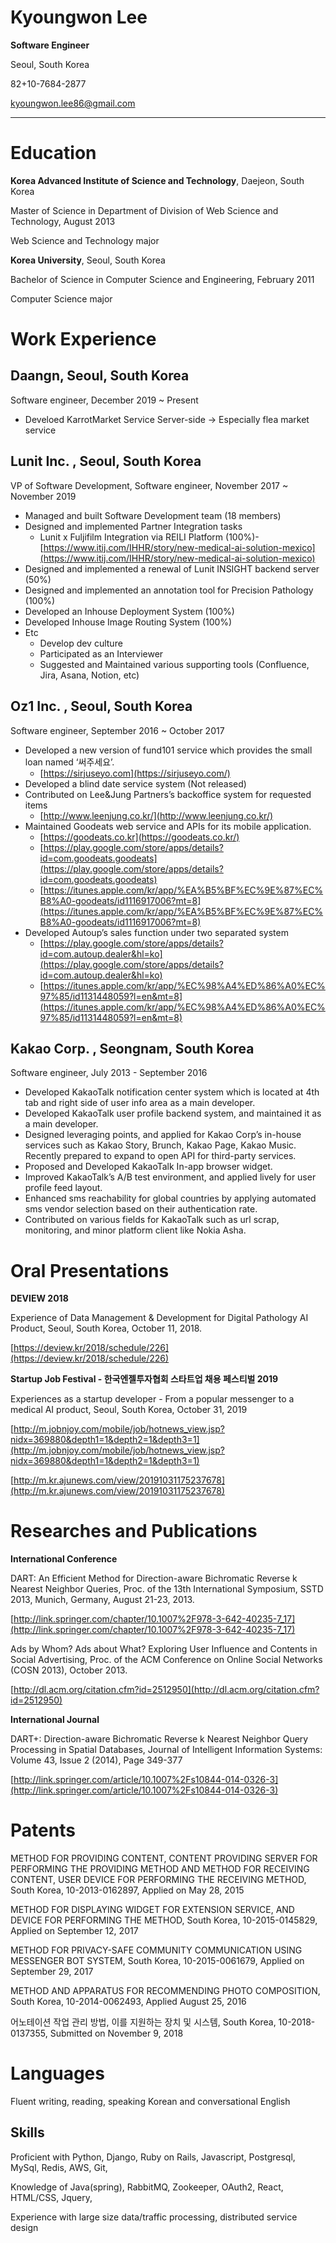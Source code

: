# Kyoungwon Lee

**Software Engineer**

Seoul, South Korea

82+10-7684-2877

kyoungwon.lee86@gmail.com

---

# Education

**Korea Advanced Institute of Science and Technology**, Daejeon, South Korea

Master of Science in Department of Division of Web Science and Technology, August 2013

Web Science and Technology major

**Korea University**, Seoul, South Korea

Bachelor of Science in Computer Science and Engineering, February 2011

Computer Science major

# Work Experience

## Daangn, Seoul, South Korea

Software engineer, December 2019 ~ Present

- Develoed KarrotMarket Service Server-side → Especially flea market service

## **Lunit Inc. , Seoul, South Korea**

VP of Software Development, Software engineer, November 2017 ~ November 2019

- Managed and built Software Development team (18 members)
- Designed and implemented Partner Integration tasks
    - Lunit x Fuljifilm Integration via REILI Platform (100%)- [https://www.itij.com/IHHR/story/new-medical-ai-solution-mexico](https://www.itij.com/IHHR/story/new-medical-ai-solution-mexico)
- Designed and implemented a renewal of Lunit INSIGHT backend server (50%)
- Designed and implemented an annotation tool for Precision Pathology (100%)
- Developed an Inhouse Deployment System (100%)
- Developed Inhouse Image Routing System (100%)
- Etc
    - Develop dev culture
    - Participated as an Interviewer
    - Suggested and Maintained various supporting tools (Confluence, Jira, Asana, Notion, etc)

## **Oz1 Inc. , Seoul, South Korea**

Software engineer, September 2016 ~ October 2017

- Developed a new version of fund101 service which provides the small loan named ‘써주세요’.
    - [https://sirjuseyo.com](https://sirjuseyo.com/)
- Developed a blind date service system (Not released)
- Contributed on Lee&Jung Partners’s backoffice system for requested items
    - [http://www.leenjung.co.kr/](http://www.leenjung.co.kr/)
- Maintained Goodeats web service and APIs for its mobile application.
    - [https://goodeats.co.kr](https://goodeats.co.kr/)
    - [https://play.google.com/store/apps/details?id=com.goodeats.goodeats](https://play.google.com/store/apps/details?id=com.goodeats.goodeats)
    - [https://itunes.apple.com/kr/app/%EA%B5%BF%EC%9E%87%EC%B8%A0-goodeats/id1116917006?mt=8](https://itunes.apple.com/kr/app/%EA%B5%BF%EC%9E%87%EC%B8%A0-goodeats/id1116917006?mt=8)
- Developed Autoup’s sales function under two separated system
    - [https://play.google.com/store/apps/details?id=com.autoup.dealer&hl=ko](https://play.google.com/store/apps/details?id=com.autoup.dealer&hl=ko)
    - [https://itunes.apple.com/kr/app/%EC%98%A4%ED%86%A0%EC%97%85/id1131448059?l=en&mt=8](https://itunes.apple.com/kr/app/%EC%98%A4%ED%86%A0%EC%97%85/id1131448059?l=en&mt=8)

## **Kakao Corp. , Seongnam, South Korea**

Software engineer, July 2013 - September 2016

- Developed KakaoTalk notification center system which is located at 4th tab and right side of user info area as a main developer.
- Developed KakaoTalk user profile backend system, and maintained it as a main developer.
- Designed leveraging points, and applied for Kakao Corp’s in-house services such as Kakao Story, Brunch, Kakao Page, Kakao Music. Recently prepared to expand to open API for third-party services.
- Proposed and Developed KakaoTalk In-app browser widget.
- Improved KakaoTalk’s A/B test environment, and applied lively for user profile feed layout.
- Enhanced sms reachability for global countries by applying automated sms vendor selection based on their authentication rate.
- Contributed on various fields for KakaoTalk such as url scrap, monitoring, and minor platform client like Nokia Asha.

# Oral Presentations

**DEVIEW 2018**

Experience of Data Management & Development for Digital Pathology AI Product, Seoul, South Korea, October 11, 2018.

[https://deview.kr/2018/schedule/226](https://deview.kr/2018/schedule/226)

**Startup Job Festival - 한국엔젤투자협회 스타트업 채용 페스티벌 2019**

Experiences as a startup developer - From a popular messenger to a medical AI product, Seoul, South Korea, October 31, 2019

[http://m.jobnjoy.com/mobile/job/hotnews_view.jsp?nidx=369880&depth1=1&depth2=1&depth3=1](http://m.jobnjoy.com/mobile/job/hotnews_view.jsp?nidx=369880&depth1=1&depth2=1&depth3=1)

[http://m.kr.ajunews.com/view/20191031175237678](http://m.kr.ajunews.com/view/20191031175237678)

# Researches and Publications

**International Conference**

DART: An Efficient Method for Direction-aware Bichromatic Reverse k Nearest Neighbor Queries, Proc. of the 13th International Symposium, SSTD 2013, Munich, Germany, August 21-23, 2013.

[http://link.springer.com/chapter/10.1007%2F978-3-642-40235-7_17](http://link.springer.com/chapter/10.1007%2F978-3-642-40235-7_17)

Ads by Whom? Ads about What? Exploring User Influence and Contents in Social Advertising, Proc. of the ACM Conference on Online Social Networks (COSN 2013), October 2013.

[http://dl.acm.org/citation.cfm?id=2512950](http://dl.acm.org/citation.cfm?id=2512950)

**International Journal**

DART+: Direction-aware Bichromatic Reverse k Nearest Neighbor Query Processing in Spatial Databases, Journal of Intelligent Information Systems: Volume 43, Issue 2 (2014), Page 349-377

[http://link.springer.com/article/10.1007%2Fs10844-014-0326-3](http://link.springer.com/article/10.1007%2Fs10844-014-0326-3)

# Patents

METHOD FOR PROVIDING CONTENT, CONTENT PROVIDING SERVER FOR PERFORMING THE PROVIDING METHOD AND METHOD FOR RECEIVING CONTENT, USER DEVICE FOR PERFORMING THE RECEIVING METHOD, South Korea, 10-2013-0162897, Applied on May 28, 2015

METHOD FOR DISPLAYING WIDGET FOR EXTENSION SERVICE, AND DEVICE FOR PERFORMING THE METHOD, South Korea, 10-2015-0145829, Applied on September 12, 2017

METHOD FOR PRIVACY-SAFE COMMUNITY COMMUNICATION USING MESSENGER BOT SYSTEM, South Korea, 10-2015-0061679, Applied on September 29, 2017

METHOD AND APPARATUS FOR RECOMMENDING PHOTO COMPOSITION, South Korea, 10-2014-0062493, Applied August 25, 2016

어노테이션 작업 관리 방법, 이를 지원하는 장치 및 시스템, South Korea, 10-2018-0137355, Submitted on November 9, 2018

# Languages

Fluent writing, reading, speaking Korean and conversational English

## Skills

Proficient with Python, Django, Ruby on Rails, Javascript, Postgresql, MySql, Redis, AWS, Git,

Knowledge of Java(spring), RabbitMQ, Zookeeper, OAuth2, React, HTML/CSS, Jquery,

Experience with large size data/traffic processing, distributed service design
